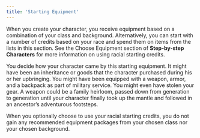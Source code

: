 ```yaml
---
title: 'Starting Equipment'
---
```


When you create your character, you receive equipment based on a combination of your class and background. Alternatively,
you can start with a number of credits based on your race and spend them on items from the lists in this section. See
the <nuxt-link to="/phb/rules/character-creation#choose-equipment">Choose Equipment</nuxt-link> section of __Step-by-step Characters__
for more information on using racial starting credits.

You decide how your character came by this starting equipment. It might have been an inheritance or goods that the
character purchased during his or her upbringing. You might have been equipped with a weapon, armor, and a backpack as
part of military service. You might even have stolen your gear. A weapon could be a family heirloom, passed down from
generation to generation until your character finally took up the mantle and followed in an ancestor’s adventurous footsteps.

When you optionally choose to use your racial starting credits, you do not gain any recommended equipment packages
from your chosen class nor your chosen background.

<source-reference pages="43" source="basic"></source-reference>
